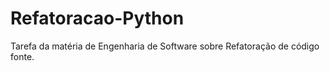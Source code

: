 # Refatoracao-Python
Tarefa da matéria de Engenharia de Software sobre Refatoração de código fonte.
